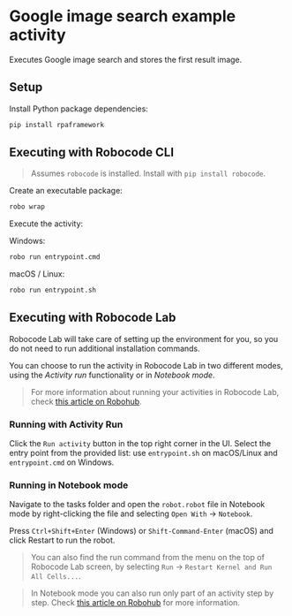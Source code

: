# Google image search example activity

Executes Google image search and stores the first result image.

## Setup

Install Python package dependencies:

```bash
pip install rpaframework
```

## Executing with Robocode CLI

> Assumes `robocode` is installed. Install with `pip install robocode`.

Create an executable package:

```bash
robo wrap
```

Execute the activity:

Windows:

```bash
robo run entrypoint.cmd
```

macOS / Linux:

```bash
robo run entrypoint.sh
```

## Executing with Robocode Lab

Robocode Lab will take care of setting up the environment for you, so you do not need to run additional installation commands.

You can choose to run the activity in Robocode Lab in two different modes, using the _Activity run_ functionality or in _Notebook mode_.

> For more information about running your activities in Robocode Lab, check [this article on Robohub](https://hub.robocorp.com/development/robocode-documentation/running-robots-in-robocode-lab/).

### Running with Activity Run

Click the `Run activity` button in the top right corner in the UI.
Select the entry point from the provided list: use `entrypoint.sh` on macOS/Linux and `entrypoint.cmd` on Windows.

### Running in Notebook mode

Navigate to the tasks folder and open the `robot.robot` file in Notebook mode by right-clicking the file and selecting `Open With` -> `Notebook`.

Press `Ctrl+Shift+Enter` (Windows) or `Shift-Command-Enter` (macOS) and click Restart to run the robot.

> You can also find the run command from the menu on the top of Robocode Lab screen, by selecting `Run` -> `Restart Kernel and Run All Cells...`.

> In Notebook mode you can also run only part of an activity step by step. Check [this article on Robohub](https://hub.robocorp.com/development/robocode-documentation/running-robots-in-robocode-lab/) for more information.

